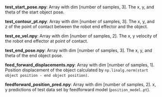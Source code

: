 
**test_start_pose.npy**: Array with dim [number of samples, 3]. The x, y, and theta of the start object pose.

**test_contour_pt.npy**: Array with dim [number of samples, 3]. The x, y, and z of the point of contact between the robot end effector and the object.

**test_ee_vel.npy**: Array with dim [number of samples, 2]. The x, y velocity of the robot end effector at point of contact.

**test_end_pose.npy**: Array with dim [number of samples, 3]. The x, y, and theta of the end object pose.

**feed_forward_displacements.npy**: Array with dim [number of samples, 1]. Position displacement of the object calculated by `np.linalg.norm(start object position - end object position)`.

**feedforward_position_pred.npy**: Array with dim [number of samples, 2]. x, y predictions of test data set by feedforward model (`position_model.pt`).
